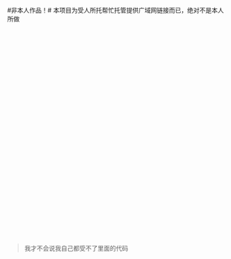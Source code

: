 #非本人作品！#
本项目为受人所托帮忙托管提供广域网链接而已，绝对不是本人所做
<br />  
<br />
<br />
<br />
<br />
<br />
<br />
<br />
<br />
<br />
<br />
<br />
<br />
<br />
<br />
<br />
<br />
<br />
<br />
<br />
<br />
<br />
<br />
<br />
<br />
<br />
<br />
<br />
<br />
> 我才不会说我自己都受不了里面的代码